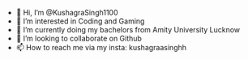- 👋 Hi, I’m @KushagraSingh1100
- 👀 I’m interested in Coding and Gaming
- 🌱 I’m currently doing my bachelors from Amity University Lucknow
- 💞️ I’m looking to collaborate on Github
- 📫 How to reach me via my insta: kushagraasinghh

<!---
KushagraSingh1100/KushagraSingh1100 is a ✨ special ✨ repository because its `README.md` (this file) appears on your GitHub profile.
You can click the Preview link to take a look at your changes.
--->
